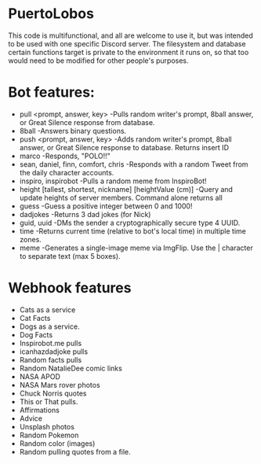 # PuertoLobos
This code is multifunctional, and all are welcome to use it, but was intended to be used with one specific Discord server. The filesystem and database certain functions target is private to the environment it runs on, so that too would need to be modified for other people's purposes.

# Bot features:
* pull <prompt, answer, key>
-Pulls random writer's prompt, 8ball answer, or Great Silence response from database.
* 8ball
-Answers binary questions.
* push <prompt, answer, key>
-Adds random writer's prompt, 8ball answer, or Great Silence response to database. Returns insert ID
* marco
-Responds, "POLO!!"
* sean, daniel, finn, comfort, chris
-Responds with a random Tweet from the daily character accounts.
* inspiro, inspirobot
-Pulls a random meme from InspiroBot!
* height [tallest, shortest, nickname] [heightValue (cm)]
-Query and update heights of server members. Command alone returns all
* guess <number>
-Guess a positive integer between 0 and 1000!
* dadjokes
-Returns 3 dad jokes (for Nick)
* guid, uuid
-DMs the sender a cryptographically secure type 4 UUID.
* time
-Returns current time (relative to bot's local time) in multiple time zones.
* meme
-Generates a single-image meme via ImgFlip.
Use the | character to separate text (max 5 boxes).

# Webhook features
* Cats as a service
* Cat Facts
* Dogs as a service.
* Dog Facts
* Inspirobot.me pulls
* icanhazdadjoke pulls
* Random facts pulls
* Random NatalieDee comic links
* NASA APOD
* NASA Mars rover photos
* Chuck Norris quotes
* This or That pulls.
* Affirmations
* Advice
* Unsplash photos
* Random Pokemon
* Random color (images)
* Random pulling quotes from a file.
